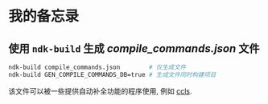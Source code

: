 # 我的备忘录

## 使用 `ndk-build` 生成 *compile_commands.json* 文件

```sh
ndk-build compile_commands.json        # 仅生成文件
ndk-build GEN_COMPILE_COMMANDS_DB=true # 生成文件同时构建项目
```

该文件可以被一些提供自动补全功能的程序使用, 例如 [ccls](https://github.com/MaskRay/ccls/wiki/Build).
